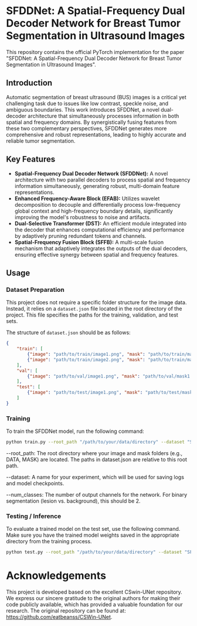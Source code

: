 # SFDDNet: A Spatial-Frequency Dual Decoder Network for Breast Tumor Segmentation in Ultrasound Images

This repository contains the official PyTorch implementation for the paper "SFDDNet: A Spatial-Frequency Dual Decoder Network for Breast Tumor Segmentation in Ultrasound Images".

## Introduction

Automatic segmentation of breast ultrasound (BUS) images is a critical yet challenging task due to issues like low contrast, speckle noise, and ambiguous boundaries. This work introduces SFDDNet, a novel dual-decoder architecture that simultaneously processes information in both spatial and frequency domains. By synergistically fusing features from these two complementary perspectives, SFDDNet generates more comprehensive and robust representations, leading to highly accurate and reliable tumor segmentation.

## Key Features

-   **Spatial-Frequency Dual Decoder Network (SFDDNet):** A novel architecture with two parallel decoders to process spatial and frequency information simultaneously, generating robust, multi-domain feature representations.
-   **Enhanced Frequency-Aware Block (EFAB):** Utilizes wavelet decomposition to decouple and differentially process low-frequency global context and high-frequency boundary details, significantly improving the model's robustness to noise and artifacts.
-   **Dual-Selective Transformer (DST):** An efficient module integrated into the decoder that enhances computational efficiency and performance by adaptively pruning redundant tokens and channels.
-   **Spatial-Frequency Fusion Block (SFFB):** A multi-scale fusion mechanism that adaptively integrates the outputs of the dual decoders, ensuring effective synergy between spatial and frequency features.


## Usage

### Dataset Preparation

This project does not require a specific folder structure for the image data. Instead, it relies on a `dataset.json` file located in the root directory of the project. This file specifies the paths for the training, validation, and test sets.

The structure of `dataset.json` should be as follows:

```json
{
    "train": [
        {"image": "path/to/train/image1.png", "mask": "path/to/train/mask1.png"},
        {"image": "path/to/train/image2.png", "mask": "path/to/train/mask2.png"}
    ],
    "val": [
        {"image": "path/to/val/image1.png", "mask": "path/to/val/mask1.png"}
    ],
    "test": [
        {"image": "path/to/test/image1.png", "mask": "path/to/test/mask1.png"}
    ]
}
```
### Training

To train the SFDDNet model, run the following command:

```Bash
python train.py --root_path "/path/to/your/data/directory" --dataset "SFDDNet_BUSI_Experiment" --num_classes 2
```
--root_path: The root directory where your image and mask folders (e.g., DATA, MASK) are located. The paths in dataset.json are relative to this root path.

--dataset: A name for your experiment, which will be used for saving logs and model checkpoints.

--num_classes: The number of output channels for the network. For binary segmentation (lesion vs. background), this should be 2.

### Testing / Inference
To evaluate a trained model on the test set, use the following command. Make sure you have the trained model weights saved in the appropriate directory from the training process.

```Bash
python test.py --root_path "/path/to/your/data/directory" --dataset "SFDDNet_BUSI_Experiment"
```

# Acknowledgements
This project is developed based on the excellent CSwin-UNet repository. We express our sincere gratitude to the original authors for making their code publicly available, which has provided a valuable foundation for our research. The original repository can be found at: https://github.com/eatbeanss/CSWin-UNet.
